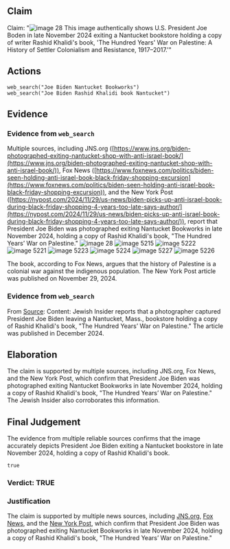 ## Claim
Claim: "![image 28](media/44.jpg) This image authentically shows U.S. President Joe Boden in late November 2024 exiting a Nantucket bookstore holding a copy of writer Rashid Khalidi's book, 'The Hundred Years' War on Palestine: A History of Settler Colonialism and Resistance, 1917–2017.'"

## Actions
```
web_search("Joe Biden Nantucket Bookworks")
web_search("Joe Biden Rashid Khalidi book Nantucket")
```

## Evidence
### Evidence from `web_search`
Multiple sources, including JNS.org ([https://www.jns.org/biden-photographed-exiting-nantucket-shop-with-anti-israel-book/](https://www.jns.org/biden-photographed-exiting-nantucket-shop-with-anti-israel-book/)), Fox News ([https://www.foxnews.com/politics/biden-seen-holding-anti-israel-book-black-friday-shopping-excursion](https://www.foxnews.com/politics/biden-seen-holding-anti-israel-book-black-friday-shopping-excursion)), and the New York Post ([https://nypost.com/2024/11/29/us-news/biden-picks-up-anti-israel-book-during-black-friday-shopping-4-years-too-late-says-author/](https://nypost.com/2024/11/29/us-news/biden-picks-up-anti-israel-book-during-black-friday-shopping-4-years-too-late-says-author/)), report that President Joe Biden was photographed exiting Nantucket Bookworks in late November 2024, holding a copy of Rashid Khalidi's book, "The Hundred Years’ War on Palestine." ![image 28](media/44.jpg) ![image 5215](media/2025-08-23_01-33-1755912816-721311.jpg) ![image 5222](media/2025-08-23_01-33-1755912818-004926.jpg) ![image 5221](media/2025-08-23_01-33-1755912817-785497.jpg) ![image 5223](media/2025-08-23_01-33-1755912820-483287.jpg) ![image 5224](media/2025-08-23_01-33-1755912820-853940.jpg) ![image 5227](media/2025-08-23_01-33-1755912821-652819.jpg) ![image 5226](media/2025-08-23_01-33-1755912821-423442.jpg)

The book, according to Fox News, argues that the history of Palestine is a colonial war against the indigenous population. The New York Post article was published on November 29, 2024.


### Evidence from `web_search`
From [Source](https://jewishinsider.com/2024/12/joe-biden-the-hundred-years-war-on-palestine-rashid-khalidi/): 
Content: Jewish Insider reports that a photographer captured President Joe Biden leaving a Nantucket, Mass., bookstore holding a copy of Rashid Khalidi's book, "The Hundred Years’ War on Palestine." The article was published in December 2024.


## Elaboration
The claim is supported by multiple sources, including JNS.org, Fox News, and the New York Post, which confirm that President Joe Biden was photographed exiting Nantucket Bookworks in late November 2024, holding a copy of Rashid Khalidi's book, "The Hundred Years’ War on Palestine." The Jewish Insider also corroborates this information.


## Final Judgement
The evidence from multiple reliable sources confirms that the image accurately depicts President Joe Biden exiting a Nantucket bookstore in late November 2024, holding a copy of Rashid Khalidi's book.

`true`


### Verdict: TRUE

### Justification
The claim is supported by multiple news sources, including [JNS.org](https://www.jns.org/biden-photographed-exiting-nantucket-shop-with-anti-israel-book/), [Fox News](https://www.foxnews.com/politics/biden-seen-holding-anti-israel-book-black-friday-shopping-excursion), and the [New York Post](https://nypost.com/2024/11/29/us-news/biden-picks-up-anti-israel-book-during-black-friday-shopping-4-years-too-late-says-author/), which confirm that President Joe Biden was photographed exiting Nantucket Bookworks in late November 2024, holding a copy of Rashid Khalidi's book, "The Hundred Years’ War on Palestine."
